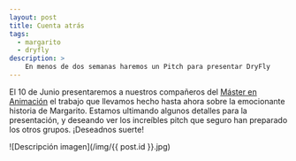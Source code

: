 ```yaml
---
layout: post
title: Cuenta atrás
tags:
  - margarito
  - dryfly
description: >
    En menos de dos semanas haremos un Pitch para presentar DryFly
---
```



El 10 de Junio presentaremos a nuestros compañeros del [Máster en Animación](http://masteranimacion.upv.es/) el trabajo que llevamos hecho hasta ahora sobre la emocionante historia de Margarito. 
Estamos ultimando algunos detalles para la presentación, y deseando ver los increíbles pitch que seguro han preparado los otros grupos.
¡Deseadnos suerte!

![Descripción imagen](/img/{{ post.id }}.jpg)
